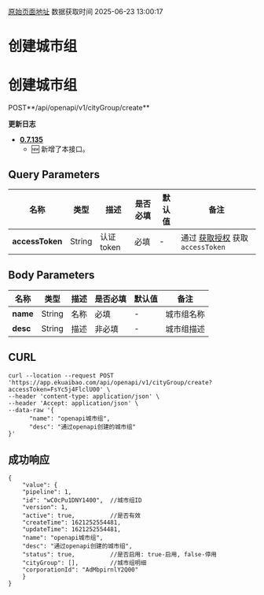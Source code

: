 [原始页面地址](https://docs.ekuaibao.com/docs/open-api/city/create-city-group)
数据获取时间 2025-06-23 13:00:17

# 创建城市组

# 创建城市组

POST**/api/openapi/v1/cityGroup/create**

**更新日志**

  * [**0.7.135**](/updateLog/update-log#07135)
    * 🆕 新增了本接口。



## Query Parameters​

名称| 类型| 描述| 是否必填| 默认值| 备注  
---|---|---|---|---|---  
**accessToken**|  String| 认证token| 必填| -| 通过 [获取授权](/docs/open-api/getting-started/auth) 获取 `accessToken`  
  
## Body Parameters​

名称| 类型| 描述| 是否必填| 默认值| 备注  
---|---|---|---|---|---  
**name**|  String| 名称| 必填| -| 城市组名称  
**desc**|  String| 描述| 非必填| -| 城市组描述  
  
## CURL​
    
    
    curl --location --request POST 'https://app.ekuaibao.com/api/openapi/v1/cityGroup/create?accessToken=FsYc5j4FlclU00' \  
    --header 'content-type: application/json' \  
    --header 'Accept: application/json' \  
    --data-raw '{  
          "name": "openapi城市组",  
          "desc": "通过openapi创建的城市组"  
    }'  
    

## 成功响应​
    
    
    {  
        "value": {  
        "pipeline": 1,  
        "id": "wC0cPu1DNY1400",  //城市组ID  
        "version": 1,  
        "active": true,          //是否有效  
        "createTime": 1621252554481,  
        "updateTime": 1621252554481,  
        "name": "openapi城市组",  
        "desc": "通过openapi创建的城市组",  
        "status": true,          //是否启用: true-启用, false-停用  
        "cityGroup": [],         //城市组明细  
        "corporationId": "AdMbpirnlY2Q00"  
        }  
    }  
    
